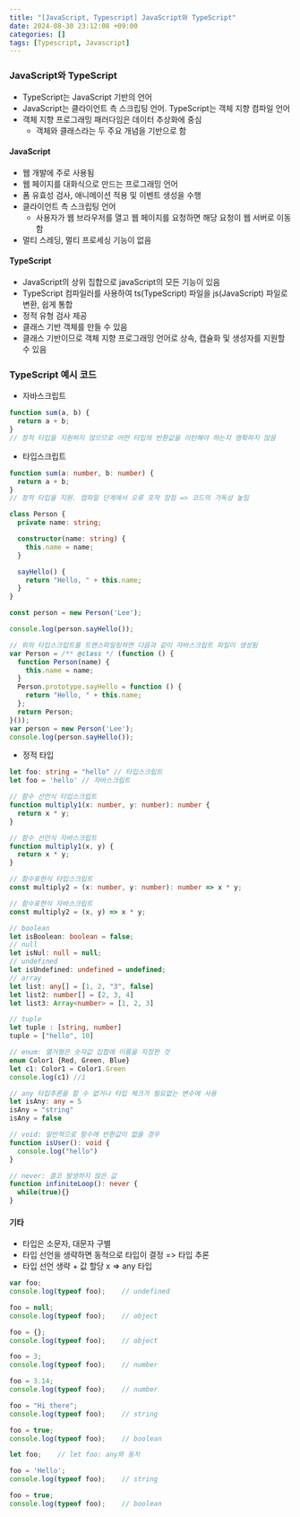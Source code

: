 ```yaml
---
title: "[JavaScript, Typescript] JavaScript와 TypeScript"
date: 2024-08-30 23:12:08 +09:00
categories: []
tags: [Typescript, Javascript]
---
```


### **JavaScript와 TypeScript**

- TypeScript는 JavaScript 기반의 언어
- JavaScript는 클라이언트 측 스크립팅 언어. TypeScript는 객체 지향 컴파일 언어
- 객체 지향 프로그래밍 패러다임은 데이터 추상화에 중심
  * 객체와 클래스라는 두 주요 개념을 기반으로 함

#### **JavaScript**

- 웹 개발에 주로 사용됨
- 웹 페이지를 대화식으로 만드는 프로그래밍 언어
- 폼 유효성 검사, 애니메이션 적용 및 이벤트 생성을 수행
- 클라이언트 측 스크립팅 언어
  * 사용자가 웹 브라우저를 열고 웹 페이지를 요청하면 해당 요청이 웹 서버로 이동함
- 멀티 스레딩, 멀티 프로세싱 기능이 없음

#### **TypeScript**

- JavaScript의 상위 집합으로 javaScript의 모든 기능이 있음
- TypeScript 컴파일러를 사용하여 ts(TypeScript) 파일을 js(JavaScript) 파일로 변환, 쉽게 통합
- 정적 유형 검사 제공
- 클래스 기반 객체를 만들 수 있음
- 클래스 기반이므로 객체 지향 프로그래밍 언어로 상속, 캡슐화 및 생성자를 지원할 수 있음

### **TypeScript 예시 코드**

- 자바스크립트

```javascript
function sum(a, b) {
  return a + b;
}
// 정적 타입을 지원하지 않으므로 어떤 타입의 반환값을 리턴해야 하는지 명확하지 않음
```

- 타입스크립트

```typescript
function sum(a: number, b: number) {
  return a + b;
}
// 정적 타입을 지원. 컴파일 단계에서 오류 포착 장점 => 코드의 가독성 높임

class Person {
  private name: string;

  constructor(name: string) {
    this.name = name;
  }

  sayHello() {
    return "Hello, " + this.name;
  }
}

const person = new Person('Lee');

console.log(person.sayHello());

// 위의 타입스크립트를 트랜스파일링하면 다음과 같이 자바스크립트 파일이 생성됨
var Person = /** @class */ (function () {
  function Person(name) {
    this.name = name;
  }
  Person.prototype.sayHello = function () {
    return "Hello, " + this.name;
  };
  return Person;
}());
var person = new Person('Lee');
console.log(person.sayHello());
```

- 정적 타입

```typescript
let foo: string = "hello" // 타입스크립트
let foo = 'hello' // 자바스크립트

// 함수 선언식 타입스크립트
function multiply1(x: number, y: number): number {
  return x * y;
}

// 함수 선언식 자바스크립트
function multiply1(x, y) {
  return x * y;
}

// 함수표현식 타입스크립트
const multiply2 = (x: number, y: number): number => x * y;

// 함수표현식 자바스크립트
const multiply2 = (x, y) => x * y;

// boolean
let isBoolean: boolean = false;
// null
let isNul: null = null;
// undefined
let isUndefined: undefined = undefined;
// array
let list: any[] = [1, 2, "3", false]
let list2: number[] = [2, 3, 4]
let list3: Array<number> = [1, 2, 3]

// tuple
let tuple : [string, number]
tuple = ["hello", 10]

// enum: 열거형은 숫자값 집합에 이름을 지정한 것
enum Color1 {Red, Green, Blue}
let c1: Color1 = Color1.Green
console.log(c1) //1

// any 타입추론을 할 수 없거나 타입 체크가 필요없는 변수에 사용
let isAny: any = 5
isAny = "string"
isAny = false

// void: 일반적으로 함수에 반환값이 없을 경우
function isUser(): void {
  console.log("hello")
}

// never: 결코 발생하지 않은 값
function infiniteLoop(): never {
  while(true){}
}
```

#### **기타**

- 타입은 소문자, 대문자 구별
- 타입 선언을 생략하면 동적으로 타입이 결정 => 타입 추론
- 타입 선언 생략 + 값 할당 x => any 타입

```typescript
var foo;
console.log(typeof foo);    // undefined

foo = null;
console.log(typeof foo);    // object

foo = {};
console.log(typeof foo);    // object

foo = 3;
console.log(typeof foo);    // number

foo = 3.14;
console.log(typeof foo);    // number

foo = "Hi there";
console.log(typeof foo);    // string

foo = true;
console.log(typeof foo);    // boolean

let foo;    // let foo: any와 동치

foo = 'Hello';
console.log(typeof foo);    // string

foo = true;
console.log(typeof foo);    // boolean
```
